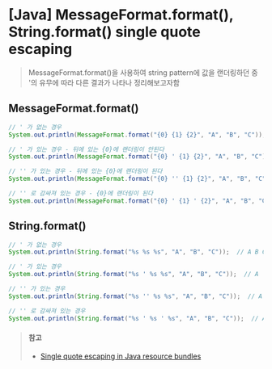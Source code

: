 # [Java] MessageFormat.format(), String.format() single quote escaping
> MessageFormat.format()을 사용하여 string pattern에 값을 랜더링하던 중 '의 유무에 따라 다른 결과가 나타나 정리해보고자함

## MessageFormat.format()
```java
// ' 가 없는 경우
System.out.println(MessageFormat.format("{0} {1} {2}", "A", "B", "C"));  // A B C

// ' 가 있는 경우 - 뒤에 있는 {0}에 랜더링이 안된다
System.out.println(MessageFormat.format("{0} ' {1} {2}", "A", "B", "C"));  // A  {1} {2}

// '' 가 있는 경우 - 뒤에 있는 {0}에 랜더링이 된다
System.out.println(MessageFormat.format("{0} '' {1} {2}", "A", "B", "C"));  // A ' B C

// '' 로 감싸져 있는 경우 - {0}에 랜더링이 된다
System.out.println(MessageFormat.format("{0} ' {1} ' {2}", "A", "B", "C"));  // A  {1}  C
```

## String.format()
```java
// ' 가 없는 경우
System.out.println(String.format("%s %s %s", "A", "B", "C"));  // A B C

// ' 가 있는 경우
System.out.println(String.format("%s ' %s %s", "A", "B", "C"));  // A ' B C

// '' 가 있는 경우
System.out.println(String.format("%s '' %s %s", "A", "B", "C"));  // A '' B C

// '' 로 감싸져 있는 경우
System.out.println(String.format("%s ' %s ' %s", "A", "B", "C"));  // A ' B ' C
```


> #### 참고
> * [Single quote escaping in Java resource bundles](https://www.mscharhag.com/java/resource-bundle-single-quote-escaping)
